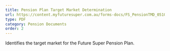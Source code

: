 ```yaml
---
title: Pension Plan Target Market Determination
url: https://content.myfuturesuper.com.au/forms-docs/FS_PensionTMD_05102021.pdf
type: PDF
category: Pension Documents
order: 2
---
```

Identifies the target market for the Future Super Pension Plan. 